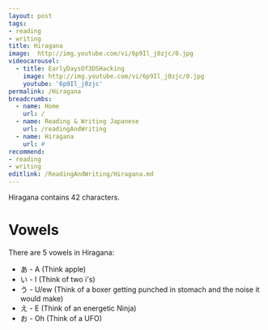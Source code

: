 ```yaml
---
layout: post
tags: 
- reading
- writing
title: Hiragana
image:  http://img.youtube.com/vi/6p9Il_j0zjc/0.jpg
videocarousel:
  - title: EarlyDaysOf3DSHacking
    image: http://img.youtube.com/vi/6p9Il_j0zjc/0.jpg
    youtube: '6p9Il_j0zjc'
permalink: /Hiragana
breadcrumbs:
  - name: Home
    url: /
  - name: Reading & Writing Japanese
    url: /readingAndWriting
  - name: Hiragana
    url: #
recommend: 
- reading
- writing
editlink: /ReadingAndWriting/Hiragana.md
---
```


Hiragana contains 42 characters.

# Vowels
There are 5 vowels in Hiragana:
* あ - A (Think apple)
* い - I (Think of two i's)
* う - U/ew (Think of a boxer getting punched in stomach and the noise it would make)
* え - E (Think of an energetic Ninja)
* お - Oh (Think of a UFO)
